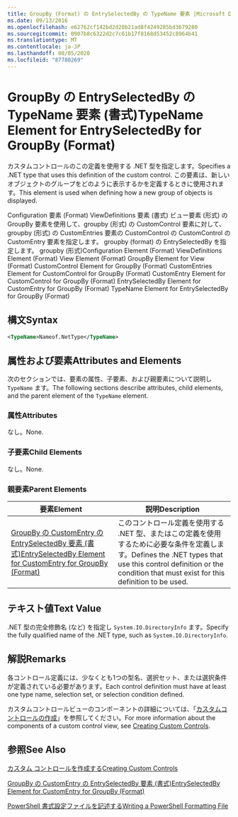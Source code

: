 ```yaml
---
title: GroupBy (Format) の EntrySelectedBy の TypeName 要素 |Microsoft Docs
ms.date: 09/13/2016
ms.openlocfilehash: e62762cf142bd2d20b21ad8f4249285bd3679280
ms.sourcegitcommit: 0907b8c6322d2c7c61b17f8168d53452c8964b41
ms.translationtype: MT
ms.contentlocale: ja-JP
ms.lasthandoff: 08/05/2020
ms.locfileid: "87780269"
---
```

# <a name="typename-element-for-entryselectedby-for-groupby-format"></a><span data-ttu-id="2276e-102">GroupBy の EntrySelectedBy の TypeName 要素 (書式)</span><span class="sxs-lookup"><span data-stu-id="2276e-102">TypeName Element for EntrySelectedBy for GroupBy (Format)</span></span>

<span data-ttu-id="2276e-103">カスタムコントロールのこの定義を使用する .NET 型を指定します。</span><span class="sxs-lookup"><span data-stu-id="2276e-103">Specifies a .NET type that uses this definition of the custom control.</span></span> <span data-ttu-id="2276e-104">この要素は、新しいオブジェクトのグループをどのように表示するかを定義するときに使用されます。</span><span class="sxs-lookup"><span data-stu-id="2276e-104">This element is used when defining how a new group of objects is displayed.</span></span>

<span data-ttu-id="2276e-105">Configuration 要素 (Format) ViewDefinitions 要素 (書式) ビュー要素 (形式) の GroupBy 要素を使用して、groupby (形式) の CustomControl 要素に対して、groupby (形式) の CustomEntries 要素の CustomControl の CustomControl の CustomEntry 要素を指定します。 groupby (format) の EntrySelectedBy を指定します。 groupby (形式)</span><span class="sxs-lookup"><span data-stu-id="2276e-105">Configuration Element (Format) ViewDefinitions Element (Format) View Element (Format) GroupBy Element for View (Format) CustomControl Element for GroupBy (Format) CustomEntries Element for CustomControl for GroupBy (Format) CustomEntry Element for CustomControl for GroupBy (Format) EntrySelectedBy Element for CustomEntry for GroupBy (Format) TypeName Element for EntrySelectedBy for GroupBy (Format)</span></span>

## <a name="syntax"></a><span data-ttu-id="2276e-106">構文</span><span class="sxs-lookup"><span data-stu-id="2276e-106">Syntax</span></span>

```xml
<TypeName>Nameof.NetType</TypeName>
```

## <a name="attributes-and-elements"></a><span data-ttu-id="2276e-107">属性および要素</span><span class="sxs-lookup"><span data-stu-id="2276e-107">Attributes and Elements</span></span>

<span data-ttu-id="2276e-108">次のセクションでは、要素の属性、子要素、および親要素について説明し `TypeName` ます。</span><span class="sxs-lookup"><span data-stu-id="2276e-108">The following sections describe attributes, child elements, and the parent element of the `TypeName` element.</span></span>

### <a name="attributes"></a><span data-ttu-id="2276e-109">属性</span><span class="sxs-lookup"><span data-stu-id="2276e-109">Attributes</span></span>

<span data-ttu-id="2276e-110">なし。</span><span class="sxs-lookup"><span data-stu-id="2276e-110">None.</span></span>

### <a name="child-elements"></a><span data-ttu-id="2276e-111">子要素</span><span class="sxs-lookup"><span data-stu-id="2276e-111">Child Elements</span></span>

<span data-ttu-id="2276e-112">なし。</span><span class="sxs-lookup"><span data-stu-id="2276e-112">None.</span></span>

### <a name="parent-elements"></a><span data-ttu-id="2276e-113">親要素</span><span class="sxs-lookup"><span data-stu-id="2276e-113">Parent Elements</span></span>

|<span data-ttu-id="2276e-114">要素</span><span class="sxs-lookup"><span data-stu-id="2276e-114">Element</span></span>|<span data-ttu-id="2276e-115">説明</span><span class="sxs-lookup"><span data-stu-id="2276e-115">Description</span></span>|
|-------------|-----------------|
|[<span data-ttu-id="2276e-116">GroupBy の CustomEntry の EntrySelectedBy 要素 (書式)</span><span class="sxs-lookup"><span data-stu-id="2276e-116">EntrySelectedBy Element for CustomEntry for GroupBy (Format)</span></span>](./entryselectedby-element-for-customentry-for-groupby-format.md)|<span data-ttu-id="2276e-117">このコントロール定義を使用する .NET 型、またはこの定義を使用するために必要な条件を定義します。</span><span class="sxs-lookup"><span data-stu-id="2276e-117">Defines the .NET types that use this control definition or the condition that must exist for this definition to be used.</span></span>|

## <a name="text-value"></a><span data-ttu-id="2276e-118">テキスト値</span><span class="sxs-lookup"><span data-stu-id="2276e-118">Text Value</span></span>

<span data-ttu-id="2276e-119">.NET 型の完全修飾名 (など) を指定し `System.IO.DirectoryInfo` ます。</span><span class="sxs-lookup"><span data-stu-id="2276e-119">Specify the fully qualified name of the .NET type, such as `System.IO.DirectoryInfo`.</span></span>

## <a name="remarks"></a><span data-ttu-id="2276e-120">解説</span><span class="sxs-lookup"><span data-stu-id="2276e-120">Remarks</span></span>

<span data-ttu-id="2276e-121">各コントロール定義には、少なくとも1つの型名、選択セット、または選択条件が定義されている必要があります。</span><span class="sxs-lookup"><span data-stu-id="2276e-121">Each control definition must have at least one type name, selection set, or selection condition defined.</span></span>

<span data-ttu-id="2276e-122">カスタムコントロールビューのコンポーネントの詳細については、「[カスタムコントロールの作成](./creating-custom-controls.md)」を参照してください。</span><span class="sxs-lookup"><span data-stu-id="2276e-122">For more information about the components of a custom control view, see [Creating Custom Controls](./creating-custom-controls.md).</span></span>

## <a name="see-also"></a><span data-ttu-id="2276e-123">参照</span><span class="sxs-lookup"><span data-stu-id="2276e-123">See Also</span></span>

[<span data-ttu-id="2276e-124">カスタム コントロールを作成する</span><span class="sxs-lookup"><span data-stu-id="2276e-124">Creating Custom Controls</span></span>](./creating-custom-controls.md)

[<span data-ttu-id="2276e-125">GroupBy の CustomEntry の EntrySelectedBy 要素 (書式)</span><span class="sxs-lookup"><span data-stu-id="2276e-125">EntrySelectedBy Element for CustomEntry for GroupBy (Format)</span></span>](./entryselectedby-element-for-customentry-for-groupby-format.md)

[<span data-ttu-id="2276e-126">PowerShell 書式設定ファイルを記述する</span><span class="sxs-lookup"><span data-stu-id="2276e-126">Writing a PowerShell Formatting File</span></span>](./writing-a-powershell-formatting-file.md)
